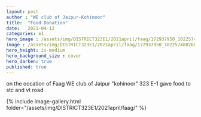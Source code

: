 ```yaml
---
layout: post
author : "WE club of Jaipur-Kohinoor"
title:  "Food Donation"
date:   2021-04-12
categories: e1
hero_image : /assets/img/DISTRICT323E1/2021april/faag/172937950_10225748826058255_4447700764966033605_n.jpg
image : /assets/img/DISTRICT323E1/2021april/faag/172937950_10225748826058255_4447700764966033605_n.jpg
hero_height: is-medium
hero_background_size : cover
hero_darken: true
published: true
---
```


on the occation of Faag WE club of Jaipur "kohinoor"  323 E-1 gave food to  stc and vt road

{% include image-gallery.html folder="/assets/img/DISTRICT323E1/2021april/faag/" %}